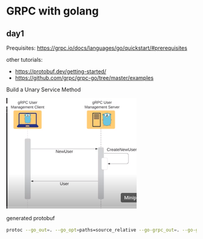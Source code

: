 # GRPC with golang

## day1

Prequisites: <https://grpc.io/docs/languages/go/quickstart/#prerequisites>

other tutorials:

- <https://protobuf.dev/getting-started/>
- <https://github.com/grpc/grpc-go/tree/master/examples>

Build a Unary Service Method

![img](/assets/unary-services.png)

generated protobuf

```bash
protoc --go_out=. --go_opt=paths=source_relative --go-grpc_out=. --go-grpc_opt=paths=source_relative usrmgmt/usrmgmt.proto
```
